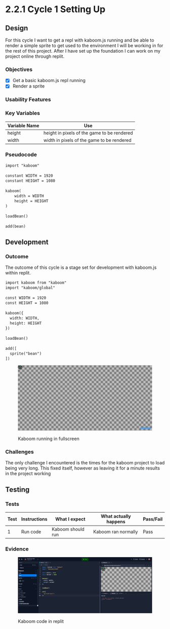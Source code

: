 # 2.2.1 Cycle 1 Setting Up

## Design

For this cycle I want to get a repl with kaboom.js running and be able to render a simple sprite to get used to the environment I will be working in for the rest of this project. After I have set up the foundation I can work on my project online through replit.

### Objectives

* [x] Get a basic kaboom.js repl running
* [x] Render a sprite

### Usability Features

### Key Variables

| Variable Name | Use                                         |
| ------------- | ------------------------------------------- |
| height        | height in pixels of the game to be rendered |
| width         | width in pixels of the game to be rendered  |

### Pseudocode

```
import "kaboom"

constant WIDTH = 1920
constant HEIGHT = 1080

kaboom(
    width = WIDTH
    height = HEIGHT    
)

loadBean()

add(bean)
```

## Development

### Outcome

The outcome of this cycle is a stage set for development with kaboom.js within replit.

```
import kaboom from "kaboom"
import "kaboom/global"

const WIDTH = 1920
const HEIGHT = 1080

kaboom({
  width: WIDTH,
  height: HEIGHT
})

loadBean()

add([
  sprite("bean")
])
```

<figure><img src="../.gitbook/assets/image (2).png" alt=""><figcaption><p>Kaboom running in fullscreen</p></figcaption></figure>

### Challenges

The only challenge I encountered is the times for the kaboom project to load being very long. This fixed itself, however as leaving it for a minute results in the project working

## Testing

### Tests

| Test | Instructions | What I expect     | What actually happens | Pass/Fail |
| ---- | ------------ | ----------------- | --------------------- | --------- |
| 1    | Run code     | Kaboom should run | Kaboom ran normally   | Pass      |

### Evidence

<figure><img src="../.gitbook/assets/image (5).png" alt=""><figcaption><p>Kaboom code in replit</p></figcaption></figure>
